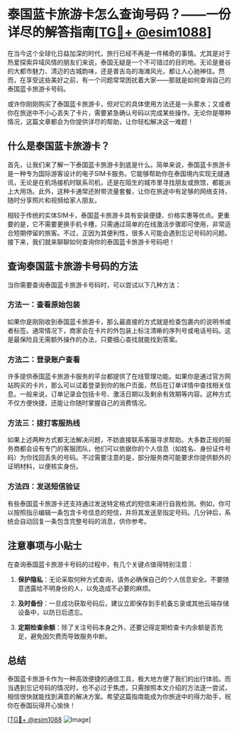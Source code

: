 # 泰国蓝卡旅游卡怎么查询号码？——一份详尽的解答指南[[TG💪+ @esim1088](https://t.me/s/esim1088)]

在当今这个全球化日益加深的时代，旅行已经不再是一件稀奇的事情。尤其是对于热爱探索异域风情的朋友们来说，泰国无疑是一个不可错过的目的地。无论是曼谷的大都市魅力、清迈的古城韵味，还是普吉岛的海滩风光，都让人心驰神往。然而，在享受这些美好之前，有一个问题常常困扰着大家——那就是如何查询自己的泰国蓝卡旅游卡号码。

或许你刚刚购买了泰国蓝卡旅游卡，但对它的具体使用方法还是一头雾水；又或者你在旅途中不小心丢失了卡片，需要紧急确认号码以完成某些操作。无论你是哪种情况，这篇文章都会为你提供详尽的帮助，让你轻松解决这一难题！

## 什么是泰国蓝卡旅游卡？

首先，让我们来了解一下泰国蓝卡旅游卡到底是什么。简单来说，泰国蓝卡旅游卡是一种专为国际游客设计的电子SIM卡服务。它能够帮助你在泰国境内实现无缝通讯，无论是在机场接机时联系司机，还是在陌生的城市里寻找朋友或旅馆，都能派上大用场。此外，这种卡通常还附带流量套餐，让你在旅途中有足够的网络支持，随时分享照片和视频给家人朋友。

相较于传统的实体SIM卡，泰国蓝卡旅游卡具有安装便捷、价格实惠等优点。更重要的是，它不需要更换手机卡槽，只需通过简单的在线激活步骤即可使用，非常适合短期停留的旅客。不过，正因为其便利性，很多人可能会遇到忘记号码的问题。接下来，我们就来聊聊如何查询你的泰国蓝卡旅游卡号码吧！

## 查询泰国蓝卡旅游卡号码的方法

当你需要查询泰国蓝卡旅游卡号码时，可以尝试以下几种方法：

### 方法一：查看原始包装

如果你是刚刚收到泰国蓝卡旅游卡，那么最直接的方式就是检查包裹内的说明书或者标签。通常情况下，商家会在卡片的外包装上标注清晰的序列号或电话号码。这是最保险且无需额外操作的办法，只要细心查找就能找到答案。

### 方法二：登录账户查看

许多提供泰国蓝卡旅游卡服务的平台都提供了在线管理功能。如果你是通过官方网站购买的卡片，那么可以试着登录到你的账户页面，然后在订单详情中查找相关信息。一般来说，订单记录会包括卡号、激活日期以及剩余有效期等内容。这种方式不仅方便快捷，还能让你随时掌握自己的消费情况。

### 方法三：拨打客服热线

如果上述两种方式都无法解决问题，不妨直接联系客服寻求帮助。大多数正规的服务商都会设有专门的客服团队，他们可以依据你的个人信息（如姓名、身份证件号码）为你找回丢失的号码。不过需要注意的是，部分服务商可能要求你提供额外的证明材料，以便核实身份。

### 方法四：发送短信验证

有些泰国蓝卡旅游卡还支持通过发送特定格式的短信来进行自我检测。例如，你可以按照指示编辑一条包含卡号信息的短信，并将其发送至指定号码。几分钟后，系统会自动回复一条包含完整号码的消息，供你参考。

## 注意事项与小贴士

在查询泰国蓝卡旅游卡号码的过程中，有几个关键点值得特别注意：

1. **保护隐私**：无论采取何种方式查询，请务必确保自己的个人信息安全。不要随意透露给不明身份的人，以免造成不必要的麻烦。
   
2. **及时备份**：一旦成功获取号码后，建议立即保存到手机备忘录或其他云端存储设备中，以防日后遗忘。
   
3. **定期检查余额**：除了关注号码本身之外，还要记得定期检查卡内余额是否充足，避免因欠费而导致服务中断。

## 总结

泰国蓝卡旅游卡作为一种高效便捷的通信工具，极大地方便了我们的出行体验。而当遇到忘记号码的情况时，也不必过于焦虑，只需按照本文介绍的方法逐一尝试，相信很快就能找到满意的解决方案。希望这篇指南能成为你旅途中的得力助手，祝你在泰国玩得开心愉快！

[[TG💪+ @esim1088](https://t.me/s/esim1088) ![Image](https://i.postimg.cc/4NQfJmqS/Snipaste-2025-05-13-00-14-12.png)]